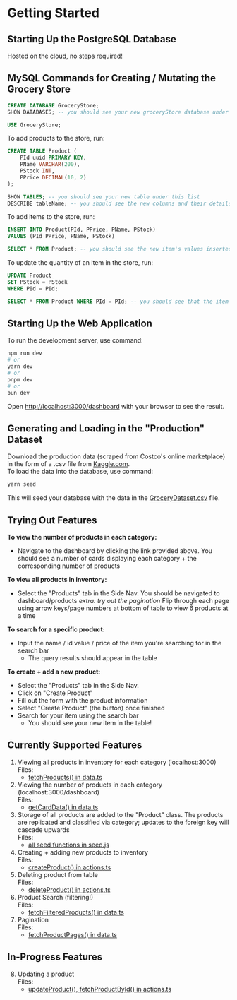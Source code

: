 # Getting Started

## Starting Up the PostgreSQL Database
Hosted on the cloud, no steps required!

## MySQL Commands for Creating / Mutating the Grocery Store

~~~~sql
CREATE DATABASE GroceryStore;
SHOW DATABASES; -- you should see your new groceryStore database under this list

USE GroceryStore;
~~~~

To add products to the store, run:

~~~~sql
CREATE TABLE Product (
    PId uuid PRIMARY KEY,
    PName VARCHAR(200),
    PStock INT,
    PPrice DECIMAL(10, 2)
);

SHOW TABLES; -- you should see your new table under this list
DESCRIBE tableName; -- you should see the new columns and their details
~~~~

To add items to the store, run:

~~~~sql
INSERT INTO Product(PId, PPrice, PName, PStock)
VALUES (PId PPrice, PName, PStock)

SELECT * FROM Product; -- you should see the new item's values inserted into the product table
~~~~

To update the quantity of an item in the store, run:

~~~~sql
UPDATE Product
SET PStock = PStock
WHERE PId = PId;

SELECT * FROM Product WHERE PId = PId; -- you should see that the item's quantity has been updated to PStock
~~~~

## Starting Up the Web Application

To run the development server, use command:

```bash
npm run dev
# or
yarn dev
# or
pnpm dev
# or
bun dev
```

Open [http://localhost:3000/dashboard](http://localhost:3000/dashboard) with your browser to see the result.

## Generating and Loading in the "Production" Dataset
Download the production data (scraped from Costco's online marketplace) in the form of a .csv file from [Kaggle.com](https://www.kaggle.com/datasets/bhavikjikadara/grocery-store-dataset).  
To load the data into the database, use command:
```bash
yarn seed
```  
This will seed your database with the data in the [GroceryDataset.csv](GroceryDataset.csv)   file.

## Trying Out Features
**To view the number of products in each category:**
-  Navigate to the dashboard by clicking the link provided above.
    You should see a number of cards displaying each category + the corresponding number of products

**To view all products in inventory:**
- Select the "Products" tab in the Side Nav.
    You should be navigated to dashboard/products
    *extra: try out the pagination* Flip through each page using arrow keys/page numbers at bottom of table to view 6 products at a time

**To search for a specific product:**
- Input the name / id value / price of the item you're searching for in the search bar
    - The query results should appear in the table

**To create + add a new product:**
- Select the "Products" tab in the Side Nav.
- Click on "Create Product"
- Fill out the form with the product information
- Select "Create Product" (the button) once finished
- Search for your item using the search bar
    - You should see your new item in the table!


## Currently Supported Features
1. Viewing all products in inventory for each category (localhost:3000)  
    Files:  
    - [fetchProducts() in data.ts](src/app/lib/data.ts)  
2. Viewing the number of products in each category (localhost:3000/dashboard)  
    Files:  
    - [getCardData() in data.ts](src/app/lib/data.ts)  
3.  Storage of all products are added to the "Product" class. The products are replicated and classified via category; updates to the foreign key will cascade upwards   
    Files:  
    - [all seed functions in seed.js](scripts/seed.js)
4. Creating + adding new products to inventory  
    Files:  
     - [createProduct() in actions.ts](src/app/lib/actions.ts)
5. Deleting product from table  
    Files:   
    - [deleteProduct() in actions.ts](src/app/lib/actions.ts)
6. Product Search (filtering!)  
    Files:  
    - [fetchFilteredProducts() in data.ts](src/app/lib/data.ts)
7. Pagination  
    Files:  
    - [fetchProductPages() in data.ts](src/app/lib/data.ts)

## In-Progress Features
8. Updating a product  
    Files:   
    - [updateProduct(), fetchProductById() in actions.ts](src/app/lib/actions.ts)

